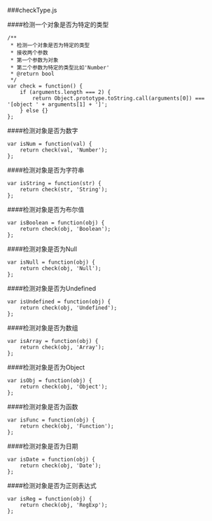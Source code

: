 ###checkType.js

####检测一个对象是否为特定的类型

    /**
     * 检测一个对象是否为特定的类型
     * 接收两个参数
     * 第一个参数为对象
     * 第二个参数为特定的类型比如'Number'
     * @return bool
     */
    var check = function() {
        if (arguments.length === 2) {
            return Object.prototype.toString.call(arguments[0]) === '[object ' + arguments[1] + ']';
        } else {}
    };

####检测对象是否为数字

    var isNum = function(val) {
        return check(val, 'Number');
    };

####检测对象是否为字符串

    var isString = function(str) {
        return check(str, 'String');
    };

####检测对象是否为布尔值

    var isBoolean = function(obj) {
        return check(obj, 'Boolean');
    };

####检测对象是否为Null

    var isNull = function(obj) {
        return check(obj, 'Null');
    };

####检测对象是否为Undefined

    var isUndefined = function(obj) {
        return check(obj, 'Undefined');
    };

####检测对象是否为数组

    var isArray = function(obj) {
        return check(obj, 'Array');
    };

####检测对象是否为Object

    var isObj = function(obj) {
        return check(obj, 'Object');
    };

####检测对象是否为函数

    var isFunc = function(obj) {
        return check(obj, 'Function');
    };

####检测对象是否为日期

    var isDate = function(obj) {
        return check(obj, 'Date');
    };

####检测对象是否为正则表达式

    var isReg = function(obj) {
        return check(obj, 'RegExp');
    };